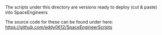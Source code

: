 The scripts under this directory are versions ready to deploy (cut & paste) into SpaceEngineers

The source code for these can be found under here: https://github.com/eddy0612/SpaceEngineerScripts